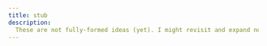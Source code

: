 ```yaml
---
title: stub
description:
  These are not fully-formed ideas (yet). I might revisit and expand notes here.
---
```


